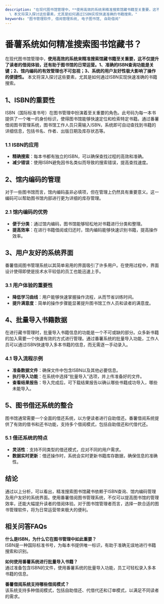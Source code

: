```yaml
---
description: "在现代图书馆管理中，**使用高效的系统来精准搜索馆藏书籍至关重要，这不仅提升了读者的借阅体验，还有助于图书馆的日常运营。1、准确的ISBN查询功能是关键；2、馆内编码的有效管理也不可忽视；3、系统的用户友好性极大影响了操作的便捷性。**\
  \ 本文将深入探讨这些要素，尤其是如何通过ISBN实现快速准确的书籍搜索。"
keywords: "图书管理软件, 借阅管理系统, 电子图书馆, 自助借阅"
---
```

# 番薯系统如何精准搜索图书馆藏书？

在现代图书馆管理中，**使用高效的系统来精准搜索馆藏书籍至关重要，这不仅提升了读者的借阅体验，还有助于图书馆的日常运营。1、准确的ISBN查询功能是关键；2、馆内编码的有效管理也不可忽视；3、系统的用户友好性极大影响了操作的便捷性。** 本文将深入探讨这些要素，尤其是如何通过ISBN实现快速准确的书籍搜索。

## 1、ISBN的重要性

ISBN（国际标准书号）在图书管理中扮演着至关重要的角色。此号码为每一本书提供了一个唯一的身份标识，使得图书馆能够快速定位和检索特定书籍。通过番薯借阅图书管理系统，图书馆工作人员只需输入ISBN，系统即可自动查找到书籍的详细信息，包括书名、作者、出版日期及库存状态等。

### 1.1 ISBN的应用

- **精确搜索**：每本书都有独立的ISBN，可以确保查找过程的高效和准确。
- **减少错误**：使用ISBN避免因书名类似而导致的搜索错误，提高查找速度。

## 2、馆内编码的管理

对于一些图书馆而言，馆内编码虽非必填项，但在管理上仍然具有重要意义。这一编码可以帮助图书馆内部进行更为详细的库存管理。

### 2.1 馆内编码的优势

- **便于分类**：通过馆内编码，图书馆能够轻松地对书籍进行分类和整理。
- **提高效率**：在进行书籍借阅或归还时，馆内编码能够快速识别书籍，提高操作效率。

## 3、用户友好的系统界面

番薯借阅图书管理系统以其简单易用的界面吸引了许多用户。在使用过程中，界面设计使得即使是技术水平较低的员工也能迅速上手。

### 3.1 用户体验的重要性

- **降低学习曲线**：用户能够快速掌握操作流程，从而节省训练时间。
- **提升满意度**：简单的操作步骤能显著提升图书馆工作人员和读者的满意度。

## 4、批量导入书籍数据

在进行藏书管理时，批量导入书籍信息的功能是一个不可或缺的部分。众多新书籍的加入需要一个快速有效的方式进行管理。通过番薯系统的批量导入功能，工作人员可以通过ISBN快速导入多本书籍的信息，而无需逐一手动录入。

### 4.1 导入流程示例

- **准备数据文件**：确保文件中包含ISBN以及其他必要信息。
- **执行导入功能**：在系统中选择“批量导入”选项，并上传准备好的文件。
- **查看结果报告**：导入完成后，可下载结果报告以确认哪些书籍成功导入，哪些未能导入。

## 5、图书借还系统的整合

图书馆通常需要一个全面的借还系统，以方便读者进行自助借还。番薯借阅系统提供了有效的借书和还书功能，支持多个借阅模式，包括自助借还和代借代还。

### 5.1 借还系统的特点

- **灵活性**：支持不同类型的借还模式，应对不同的用户需求。
- **数据实时更新**：借还操作时，系统会实时更新书籍库存数据，确保信息的准确性。

## 结论

通过以上分析，可以看出，精准搜索图书馆藏书依赖于ISBN查询、馆内编码管理及用户友好的系统界面。使用番薯借阅图书管理系统，不仅可以提高图书馆的管理效率，还能大幅提升读者的借阅体验。对于图书馆管理者而言，选择一款合适的图书管理软件，将为日常运营带来极大的便利。

## 相关问答FAQs

**什么是ISBN，为什么它在图书管理中如此重要？**  
ISBN是一种国际标准书号，为每本书提供唯一标识，有助于准确无误地进行书籍搜索和识别。

**如何使用番薯系统进行批量导入书籍？**  
通过准备包含ISBN的文件，使用番薯系统的批量导入功能，员工可轻松录入多本书籍的信息。

**番薯借阅系统支持哪些借阅模式？**  
该系统支持多种借阅模式，包括自助借还、代借代还和订单模式，以满足不同读者的需求。
